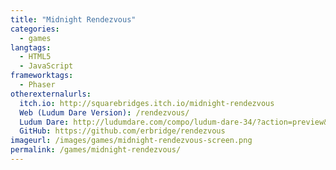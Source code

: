 ```yaml
---
title: "Midnight Rendezvous"
categories:
  - games
langtags:
  - HTML5
  - JavaScript
frameworktags:
  - Phaser
otherexternalurls:
  itch.io: http://squarebridges.itch.io/midnight-rendezvous
  Web (Ludum Dare Version): /rendezvous/
  Ludum Dare: http://ludumdare.com/compo/ludum-dare-34/?action=preview&uid=66208
  GitHub: https://github.com/erbridge/rendezvous
imageurl: /images/games/midnight-rendezvous-screen.png
permalink: /games/midnight-rendezvous/
---
```

